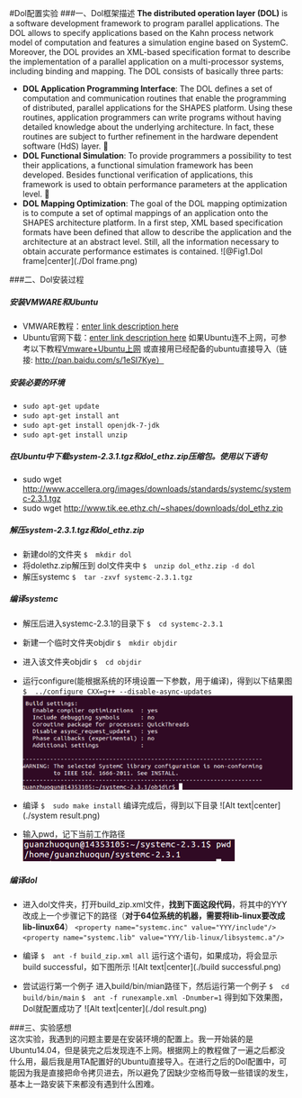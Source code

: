 #Dol配置实验
###一、Dol框架描述
    **The distributed operation layer (DOL)** is a software development framework to program parallel applications. The DOL allows to specify applications based on the Kahn process network model of computation and features a simulation engine based on SystemC. Moreover, the DOL provides an XML-based specification format to describe the implementation of a parallel application on a multi-processor systems, including binding and mapping. The DOL consists of basically three parts: 
- **DOL Application Programming Interface**: The DOL defines a set of computation and communication routines that enable the programming of distributed, parallel applications for the SHAPES platform. Using these routines, application programmers can write programs without having detailed knowledge about the underlying architecture. In fact, these routines are subject to further refinement in the hardware dependent software (HdS) layer.  
- **DOL Functional Simulation**: To provide programmers a possibility to test their applications, a functional simulation framework has been developed. Besides functional verification of applications, this framework is used to obtain performance parameters at the application level.  
- **DOL Mapping Optimization**: The goal of the DOL mapping optimization is to compute a set of optimal mappings of an application onto the SHAPES architecture platform. In a first step, XML based specification formats have been defined that allow to describe the application and the architecture at an abstract level. Still, all the information necessary to obtain accurate performance estimates is contained. 
![@Fig1.Dol frame|center](./Dol frame.png)


###二、Dol安装过程
#####  安装VMWARE和Ubuntu
- VMWARE教程：[enter link description here](http://jingyan.baidu.com/article/0320e2c1ef9f6c1b87507bf6.html)
- Ubuntu官网下载：[enter link description here](http://www.ubuntu.com/download/desktop)
如果Ubuntu连不上网，可参考以下教程[Vmware+Ubuntu上网](http://www.linuxidc.com/Linux/2011-10/44546p2.htm)
或直接用已经配备的ubuntu直接导入（链接: http://pan.baidu.com/s/1eSI7Kye）

#####  安装必要的环境
- `sudo apt-get update`
- `sudo apt-get install ant`
- `sudo apt-get install openjdk-7-jdk`
- `sudo apt-get install unzip`

#####  在Ubuntu中下载system-2.3.1.tgz和dol_ethz.zip压缩包。使用以下语句
- sudo wget http://www.accellera.org/images/downloads/standards/systemc/systemc-2.3.1.tgz
- sudo wget http://www.tik.ee.ethz.ch/~shapes/downloads/dol_ethz.zip

#####  解压system-2.3.1.tgz和dol_ethz.zip
- 新建dol的文件夹 
`$	mkdir dol`
- 将dolethz.zip解压到 dol文件夹中
`$	unzip dol_ethz.zip -d dol`
- 解压systemc
`$	tar -zxvf systemc-2.3.1.tgz`

#####  编译systemc
- 解压后进入systemc-2.3.1的目录下
`$	cd systemc-2.3.1`
- 新建一个临时文件夹objdir
`$	mkdir objdir`
- 进入该文件夹objdir
`$	cd objdir`
- 运行configure(能根据系统的环境设置一下参数，用于编译)，得到以下结果图
`$	../configure CXX=g++ --disable-async-updates`
![Alt text|center](./systemc.png)
- 编译
`$	sudo make install`
编译完成后，得到以下目录
![Alt text|center](./system result.png)

- 输入pwd，记下当前工作路径
![Alt text|center](./route.png)


#####  编译dol
- 进入dol文件夹，打开build_zip.xml文件，**找到下面这段代码**，将其中的YYY改成上一个步骤记下的路径（**对于64位系统的机器，需要将lib-linux要改成lib-linux64**）
`<property name="systemc.inc" value="YYY/include"/>
<property name="systemc.lib" value="YYY/lib-linux/libsystemc.a"/>`

- 编译
`$	ant -f build_zip.xml all`
运行这个语句，如果成功，将会显示build successful，如下图所示
![Alt text|center](./build successful.png)

- 尝试运行第一个例子
进入build/bin/mian路径下，然后运行第一个例子
`$	cd build/bin/main`
`$	ant -f runexample.xml -Dnumber=1`
得到如下效果图，Dol就配置成功了
![Alt text|center](./dol result.png)


###三、实验感想   
   这次实验，我遇到的问题主要是在安装环境的配置上。我一开始装的是Ubuntu14.04，但是装完之后发现连不上网。根据网上的教程做了一遍之后都没什么用，最后我是用TA配置好的Ubuntu直接导入。在进行之后的Dol配置中，可能因为我是直接把命令拷贝进去，所以避免了因缺少空格而导致一些错误的发生，基本上一路安装下来都没有遇到什么困难。


